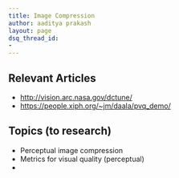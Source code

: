```yaml
---
title: Image Compression
author: aaditya prakash
layout: page
dsq_thread_id:
- 
---
```


## Relevant Articles 
  * http://vision.arc.nasa.gov/dctune/
  * https://people.xiph.org/~jm/daala/pvq_demo/


## Topics (to research)
  * Perceptual image compression
  * Metrics for visual quality (perceptual)
  * 
